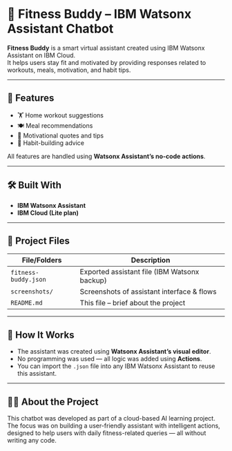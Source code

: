 # 🤖 Fitness Buddy – IBM Watsonx Assistant Chatbot

**Fitness Buddy** is a smart virtual assistant created using IBM Watsonx Assistant on IBM Cloud.  
It helps users stay fit and motivated by providing responses related to workouts, meals, motivation, and habit tips.

---

## 🧠 Features

- 🏋️ Home workout suggestions  
- 🍽️ Meal recommendations  
- 💬 Motivational quotes and tips  
- 🔄 Habit-building advice  

All features are handled using **Watsonx Assistant’s no-code actions**.

---

## 🛠️ Built With

- **IBM Watsonx Assistant**
- **IBM Cloud (Lite plan)**

---

## 📁 Project Files

| File/Folders          | Description                                 |
|-----------------------|---------------------------------------------|
| `fitness-buddy.json`  | Exported assistant file (IBM Watsonx backup)|
| `screenshots/`        | Screenshots of assistant interface & flows  |
| `README.md`           | This file – brief about the project         |

---

## 🧾 How It Works

- The assistant was created using **Watsonx Assistant’s visual editor**.  
- No programming was used — all logic was added using **Actions**.
- You can import the `.json` file into any IBM Watsonx Assistant to reuse this assistant.

---

## 👨‍💼 About the Project

This chatbot was developed as part of a cloud-based AI learning project.  
The focus was on building a user-friendly assistant with intelligent actions, designed to help users with daily fitness-related queries — all without writing any code.

